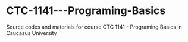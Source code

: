 # CTC-1141---Programing-Basics
Source codes and materials for course CTC 1141 - Programing Basics in Caucasus University
